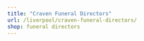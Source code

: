 ```yaml
---
title: "Craven Funeral Directors"
url: /liverpool/craven-funeral-directors/
shop: funeral directors
---
```


